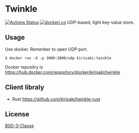 # Twinkle

[![Actions Status](https://github.com/kirisaki/twinkle/workflows/test/badge.svg)](https://github.com/kirisaki/twinkle/actions)
[![dockeri.co](https://dockeri.co/image/kirisaki/twinkle)](https://hub.docker.com/r/kirisaki/twinkle)
UDP-based, light key-value store.

## Usage

Use docker. Remenber to open UDP port.

```shell
$ docker run -d -p 3000:3000/udp kirisaki:twinkle
```

Docker repositry is https://hub.docker.com/repository/docker/kirisaki/twinkle

## Client libraly

- Rust https://github.com/kirisaki/twinkle-rust


## License

[BSD-3-Clause](https://opensource.org/licenses/BSD-3-Clause)
